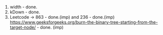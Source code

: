 1. width - done.
2. kDown - done.
3. Leetcode -> 863 - done.(imp)
and 236 - done.(imp)
https://www.geeksforgeeks.org/burn-the-binary-tree-starting-from-the-target-node/ - done. (imp)